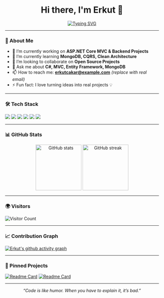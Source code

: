 <h1 align="center">Hi there, I'm Erkut 👋</h1>

<p align="center">
  <a href="https://github.com/erkutcakar-dev">
    <img src="https://readme-typing-svg.demolab.com?font=Fira+Code&size=24&duration=3000&pause=1000&color=00CFFF&center=true&vCenter=true&width=500&lines=Software+Developer;C%23+%7C+ASP.NET+%7C+MVC;Backend+%26+Fullstack+Projects;Always+Learning+New+Techs" alt="Typing SVG" />
  </a>
</p>

---

### 🚀 About Me  
- 🔭 I’m currently working on **ASP.NET Core MVC & Backend Projects**  
- 🌱 I’m currently learning **MongoDB, CQRS, Clean Architecture**  
- 👯 I’m looking to collaborate on **Open Source Projects**  
- 💬 Ask me about **C#, MVC, Entity Framework, MongoDB**  
- 📫 How to reach me: **erkutcakar@example.com** *(replace with real email)*  
- ⚡ Fun fact: I love turning ideas into real projects 💡  

---

### 🛠️ Tech Stack  

<p>
  <img src="https://img.shields.io/badge/C%23-239120?style=for-the-badge&logo=csharp&logoColor=white" />
  <img src="https://img.shields.io/badge/.NET-512BD4?style=for-the-badge&logo=dotnet&logoColor=white" />
  <img src="https://img.shields.io/badge/ASP.NET%20MVC-5C2D91?style=for-the-badge&logo=.net&logoColor=white" />
  <img src="https://img.shields.io/badge/Entity%20Framework-5C2D91?style=for-the-badge&logo=entity-framework&logoColor=white" />
  <img src="https://img.shields.io/badge/MongoDB-47A248?style=for-the-badge&logo=mongodb&logoColor=white" />
  <img src="https://img.shields.io/badge/SQL%20Server-CC2927?style=for-the-badge&logo=microsoftsqlserver&logoColor=white" />
</p>

---

### 📊 GitHub Stats  

<p align="center">
  <img src="https://github-readme-stats.vercel.app/api?username=erkutcakar-dev&show_icons=true&theme=tokyonight" alt="GitHub stats" height="150"/>
  <img src="https://github-readme-streak-stats.herokuapp.com/?user=erkutcakar-dev&theme=tokyonight" alt="GitHub streak" height="150"/>
</p>

---

### 🌍 Visitors  
![Visitor Count](https://komarev.com/ghpvc/?username=erkutcakar-dev&label=Profile%20Views&color=0e75b6&style=flat)

---

### 📈 Contribution Graph  
[![Erkut's github activity graph](https://github-readme-activity-graph.vercel.app/graph?username=erkutcakar-dev&theme=tokyo-night)](https://github.com/ashutosh00710/github-readme-activity-graph)

---

### 📌 Pinned Projects  
[![Readme Card](https://github-readme-stats.vercel.app/api/pin/?username=erkutcakar-dev&repo=HotelsAPI&theme=tokyonight)](https://github.com/erkutcakar-dev/HotelsAPI)
[![Readme Card](https://github-readme-stats.vercel.app/api/pin/?username=erkutcakar-dev&repo=DictionaryProject&theme=tokyonight)](https://github.com/erkutcakar-dev/DictionaryProject)

---

<p align="center">
  <i>“Code is like humor. When you have to explain it, it’s bad.”</i>
</p>

